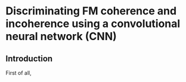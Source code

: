 # Discriminating FM coherence and incoherence using a convolutional neural network (CNN)

## Introduction

First of all,
